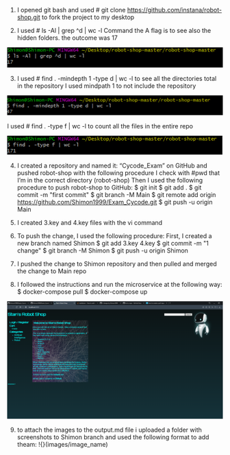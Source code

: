 1) I opened git bash and used # git clone https://github.com/instana/robot-shop.git to fork the project to my desktop 

2) I used # ls -Al | grep ^d | wc -l Command the A flag is to see also the hidden folders.  the outcome was 17

![](/images/3.key.png)


3) I used # find . -mindepth 1 -type d | wc -l  to see all the directories total in the repository I used mindpath 1 to not include the repository 

![](/images/4.keyD.png)


I used # find . -type f | wc -l to count all the files in the entire repo

![](/images/4.keyF.png)


4) I created a repository and named it: “Cycode_Exam” on GitHub and pushed robot-shop with the following procedure
I check with #pwd that I’m in the correct directory (robot-shop)
Then I used the following procedure to push robot-shop to GitHub:
$ git init
$ git add .
$ git commit -m "first commit"
$ git branch -M Main
$ git remote add origin https://github.com/Shimon1999/Exam_Cycode.git
$ git push -u origin Main


5) I created 3.key and 4.key files with the vi command


6) To push the change, I used the following procedure:
First, I created a new branch named Shimon
$ git add 3.key 4.key
$ git commit -m "1 change"
$ git branch -M Shimon
$ git push -u origin Shimon


7) I pushed the change to Shimon repository and then pulled and merged the change to Main repo


8) I followed the instructions and run the microservice at the following way:
$ docker-compose pull
$ docker-compose up

![](/images/Robo.png)


9) to attach the images to the output.md file i uploaded a folder with screenshots to Shimon branch and used the following format to add theam: !{}(images/image_name)


